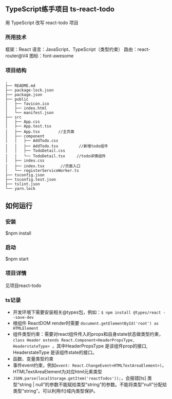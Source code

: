 ## TypeScript练手项目 ts-react-todo
用 TypeScript 改写 react-todo 项目
### 所用技术
框架：React
语言：JavaScript、TypeScript（类型约束）
路由：react-router@V4
图标：font-awesome

### 项目结构
```
.
├── README.md
├── package-lock.json
├── package.json
├── public
│   ├── favicon.ico
│   ├── index.html
│   └── manifest.json
├── src
│   ├── App.css
│   ├── App.test.tsx
│   ├── App.tsx        //主页面
│   ├── component
│   │   ├── AddTodo.css
│   │   ├── AddTodo.tsx         //新增todo组件
│   │   ├── TodoDetail.css
│   │   └── TodoDetail.tsx     //todo详情组件
│   ├── index.css
│   ├── index.tsx       //页面入口
│   └── registerServiceWorker.ts
├── tsconfig.json
├── tsconfig.test.json
├── tslint.json
└── yarn.lock

```
## 如何运行

### 安装
$npm install

### 启动
$npm start

### 项目详情
见项目react-todo

### ts记录
- 开发环境下需要安装相关@types包，例如：`$ npm install @types/react --save-dev`
- 根组件 ReactDOM render时需要 `document.getElementById('root') as HTMLElement`
- 组件类型约束：需要对react组件传入的props和自身state状态做类型约束，`class Header extends React.Component<HeaderPropsType, HeaderstateType> `，其中HeaderPropsType 是该组件prop的接口, HeaderstateType 是该组件state的接口。
- 函数、变量类型约束
- 事件event约束，例如`event: React.ChangeEvent<HTMLTextAreaElement>)`，HTMLTextAreaElement为对应html元素类型
- `JSON.parse(localStorage.getItem('reactTodos'));`，会报错[ts]
类型“string | null”的参数不能赋给类型“string”的参数。不能将类型“null”分配给类型“string”。可以利用if()域内类型保护。